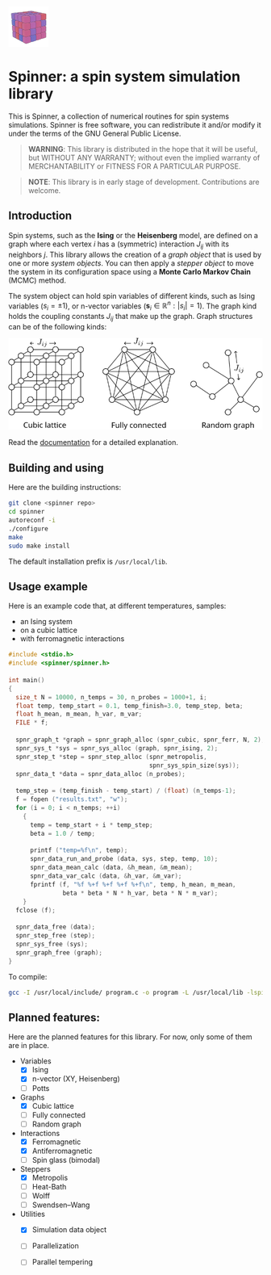 ﻿![spinner](spinner.png)

# Spinner: a spin system simulation library

This is Spinner, a collection of numerical routines for spin systems simulations. Spinner is free software, you can redistribute it and/or modify it under the terms of the GNU General Public License.

> **WARNING**: This library is distributed in the hope that it will be useful, but WITHOUT ANY WARRANTY; without even the implied warranty of MERCHANTABILITY or FITNESS FOR A PARTICULAR PURPOSE.

> **NOTE**: This library is in early stage of development. Contributions are welcome.

## Introduction

Spin systems, such as the **Ising** or the **Heisenberg** model, are defined on a graph where each vertex $i$ has a (symmetric) interaction $J_{ij}$ with its neighbors $j$. This library allows the creation of a *graph object* that is used by one or more *system objects*. You can then apply a *stepper object* to move the system in its configuration space using a **Monte Carlo Markov Chain** (MCMC) method.

The system object can hold spin variables of different kinds, such as Ising variables ($s_i=\pm1$), or n-vector variables ($\mathbf{s}_i\in\mathbb{R}^n:|s_i|=1$). The graph kind holds the coupling constants $J_{ij}$ that make up the graph. Graph structures can be of the following kinds:

![graph_kinds](graph_kinds.svg)

Read the [documentation](https://bertini97.gitlab.io/spinner/) for a detailed explanation.

## Building and using

Here are the building instructions:
```bash
git clone <spinner repo>
cd spinner
autoreconf -i
./configure
make
sudo make install
```

The default installation prefix is `/usr/local/lib`.

## Usage example

Here is an example code that, at different temperatures, samples:
* an Ising system
* on a cubic lattice
* with ferromagnetic interactions
```c
#include <stdio.h>
#include <spinner/spinner.h>

int main()
{
  size_t N = 10000, n_temps = 30, n_probes = 1000+1, i;
  float temp, temp_start = 0.1, temp_finish=3.0, temp_step, beta;
  float h_mean, m_mean, h_var, m_var;
  FILE * f;
  
  spnr_graph_t *graph = spnr_graph_alloc (spnr_cubic, spnr_ferr, N, 2);
  spnr_sys_t *sys = spnr_sys_alloc (graph, spnr_ising, 2);
  spnr_step_t *step = spnr_step_alloc (spnr_metropolis,
                                       spnr_sys_spin_size(sys));
  spnr_data_t *data = spnr_data_alloc (n_probes);
  
  temp_step = (temp_finish - temp_start) / (float) (n_temps-1);
  f = fopen ("results.txt", "w");
  for (i = 0; i < n_temps; ++i)
    {
      temp = temp_start + i * temp_step;
      beta = 1.0 / temp;
      
      printf ("temp=%f\n", temp);
      spnr_data_run_and_probe (data, sys, step, temp, 10);
      spnr_data_mean_calc (data, &h_mean, &m_mean);
      spnr_data_var_calc (data, &h_var, &m_var);
      fprintf (f, "%f %+f %+f %+f %+f\n", temp, h_mean, m_mean,
               beta * beta * N * h_var, beta * N * m_var);
    }
  fclose (f);
  
  spnr_data_free (data);
  spnr_step_free (step);
  spnr_sys_free (sys);
  spnr_graph_free (graph);
}
```
To compile:
```bash
gcc -I /usr/local/include/ program.c -o program -L /usr/local/lib -lspinner -lm
```

## Planned features:
Here are the planned features for this library. For now, only some of them are in place.
 - Variables
	 - [x] Ising
	 - [x] n-vector (XY, Heisenberg)
	 - [ ] Potts
 - Graphs
	 - [x] Cubic lattice
	 - [ ] Fully connected
	 - [ ] Random graph
 - Interactions
	 - [x] Ferromagnetic
	 - [x] Antiferromagnetic
	 - [ ] Spin glass (bimodal)
 - Steppers
	 - [x] Metropolis
	 - [ ] Heat-Bath
	 - [ ] Wolff
	 - [ ] Swendsen–Wang
 - Utilities
	 - [x] Simulation data object
	 - [ ] Parallelization
	 - [ ] Parallel tempering

